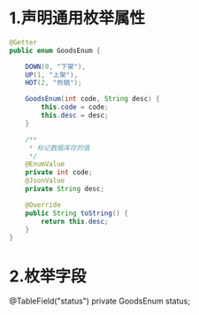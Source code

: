 # 1.声明通用枚举属性
```java
@Getter
public enum GoodsEnum {

    DOWN(0, "下架"),
    UP(1, "上架"),
    HOT(2, "热销");

    GoodsEnum(int code, String desc) {
        this.code = code;
        this.desc = desc;
    }

    /**
     * 标记数据库存的值
     */
    @EnumValue
    private int code;
    @JsonValue
    private String desc;

    @Override
    public String toString() {
        return this.desc;
    }
}
```

# 2.枚举字段
@TableField("status")
private GoodsEnum status;